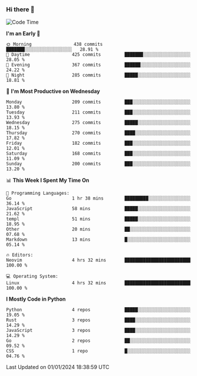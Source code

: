 ### Hi there 👋
<!--START_SECTION:waka-->
![Code Time](http://img.shields.io/badge/Code%20Time-211%20hrs%202%20mins-blue)

**I'm an Early 🐤** 

```text
🌞 Morning                438 commits         ███████░░░░░░░░░░░░░░░░░░   28.91 % 
🌆 Daytime                425 commits         ███████░░░░░░░░░░░░░░░░░░   28.05 % 
🌃 Evening                367 commits         ██████░░░░░░░░░░░░░░░░░░░   24.22 % 
🌙 Night                  285 commits         █████░░░░░░░░░░░░░░░░░░░░   18.81 % 
```
📅 **I'm Most Productive on Wednesday** 

```text
Monday                   209 commits         ███░░░░░░░░░░░░░░░░░░░░░░   13.80 % 
Tuesday                  211 commits         ███░░░░░░░░░░░░░░░░░░░░░░   13.93 % 
Wednesday                275 commits         █████░░░░░░░░░░░░░░░░░░░░   18.15 % 
Thursday                 270 commits         ████░░░░░░░░░░░░░░░░░░░░░   17.82 % 
Friday                   182 commits         ███░░░░░░░░░░░░░░░░░░░░░░   12.01 % 
Saturday                 168 commits         ███░░░░░░░░░░░░░░░░░░░░░░   11.09 % 
Sunday                   200 commits         ███░░░░░░░░░░░░░░░░░░░░░░   13.20 % 
```


📊 **This Week I Spent My Time On** 

```text
💬 Programming Languages: 
Go                       1 hr 38 mins        █████████░░░░░░░░░░░░░░░░   36.14 % 
JavaScript               58 mins             █████░░░░░░░░░░░░░░░░░░░░   21.62 % 
templ                    51 mins             █████░░░░░░░░░░░░░░░░░░░░   18.95 % 
Other                    20 mins             ██░░░░░░░░░░░░░░░░░░░░░░░   07.68 % 
Markdown                 13 mins             █░░░░░░░░░░░░░░░░░░░░░░░░   05.14 % 

🔥 Editors: 
Neovim                   4 hrs 32 mins       █████████████████████████   100.00 % 

💻 Operating System: 
Linux                    4 hrs 32 mins       █████████████████████████   100.00 % 
```

**I Mostly Code in Python** 

```text
Python                   4 repos             █████░░░░░░░░░░░░░░░░░░░░   19.05 % 
Rust                     3 repos             ████░░░░░░░░░░░░░░░░░░░░░   14.29 % 
JavaScript               3 repos             ████░░░░░░░░░░░░░░░░░░░░░   14.29 % 
Go                       2 repos             ██░░░░░░░░░░░░░░░░░░░░░░░   09.52 % 
CSS                      1 repo              █░░░░░░░░░░░░░░░░░░░░░░░░   04.76 % 
```




 Last Updated on 01/01/2024 18:38:59 UTC
<!--END_SECTION:waka-->

<!--
**YoganshSharma/YoganshSharma** is a ✨ _special_ ✨ repository because its `README.md` (this file) appears on your GitHub profile.

Here are some ideas to get you started:

- 🔭 I’m currently working on ...
- 🌱 I’m currently learning ...
- 👯 I’m looking to collaborate on ...
- 🤔 I’m looking for help with ...
- 💬 Ask me about ...
- 📫 How to reach me: ...
- 😄 Pronouns: ...
- ⚡ Fun fact: ...
-->
